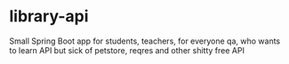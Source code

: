 # library-api
Small Spring Boot app for students, teachers, for everyone qa, who wants to learn API but sick of petstore, reqres and other shitty free API
